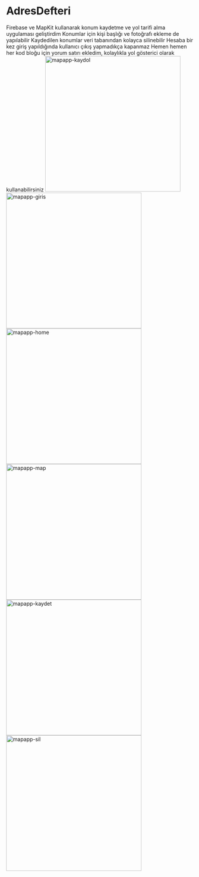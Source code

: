 # AdresDefteri
Firebase ve MapKit kullanarak konum kaydetme ve yol tarifi alma uygulaması geliştirdim
Konumlar için kişi başlığı ve fotoğrafı ekleme de yapılabilir
Kaydedilen konumlar veri tabanından kolayca silinebilir
Hesaba bir kez giriş yapıldığında kullanıcı çıkış yapmadıkça kapanmaz
Hemen hemen her kod bloğu için yorum satırı ekledim, kolaylıkla yol gösterici olarak kullanabilirsiniz
<img width="364" alt="mapapp-kaydol" src="https://github.com/zehraCoskun/AdresDefteri/assets/110024096/337eeaa3-155d-4bba-b92c-64262c3e9edd">
<img width="364" alt="mapapp-giris" src="https://github.com/zehraCoskun/AdresDefteri/assets/110024096/dbee3069-f064-4583-bc84-b35abacdbdd2">
<img width="364" alt="mapapp-home" src="https://github.com/zehraCoskun/AdresDefteri/assets/110024096/5908df02-469b-4a6c-99fa-053614e222f9">
<img width="364" alt="mapapp-map" src="https://github.com/zehraCoskun/AdresDefteri/assets/110024096/1074b289-d4e3-48e2-a638-34ac270a733d">
<img width="364" alt="mapapp-kaydet" src="https://github.com/zehraCoskun/AdresDefteri/assets/110024096/269f1958-f7c5-42c2-af85-87d1c29cbb57">
<img width="364" alt="mapapp-sil" src="https://github.com/zehraCoskun/AdresDefteri/assets/110024096/e7508930-72eb-443d-ae71-bb0a75f2d329">
